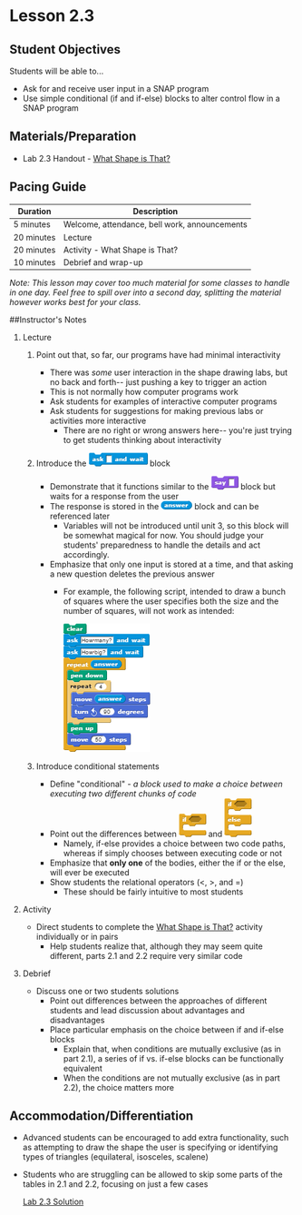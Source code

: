 <!--- REVISED -->

<!-- This lesson may be a bit long, but I don't think it splits nicely.  Covering just ask & wait doesn't feel like a full day, but I also don't want to split up conditionals.  I think we just leave this as is, but add a note (see below) that this one might spill over.

[Ben: makes sense to me. Thanks!]
-->

# Lesson 2.3

## Student Objectives

Students will be able to...

-   Ask for and receive user input in a SNAP program
-   Use simple conditional (if and if-else) blocks to alter control flow in a SNAP program

## Materials/Preparation

-   Lab 2.3 Handout - [What Shape is That?](lab_23.md)

## Pacing Guide

| Duration   | Description                                   |
| ---------- | --------------------------------------------- |
| 5 minutes  | Welcome, attendance, bell work, announcements |
| 20 minutes | Lecture                                       |
| 20 minutes | Activity - What Shape is That?                |
| 10 minutes | Debrief and wrap-up                           |

_Note: This lesson may cover too much material for some classes to handle in one day.  Feel free to spill over into a second day, splitting the material however works best for your class._

##Instructor's Notes

1.  Lecture

    1.  Point out that, so far, our programs have had minimal interactivity
        -   There was _some_ user interaction in the shape drawing labs, but no back and forth-- just pushing a key to trigger an action
        -   This is not normally how computer programs work
        -   Ask students for examples of interactive computer programs
        -   Ask students for suggestions for making previous labs or activities more interactive
            -   There are no right or wrong answers here-- you're just trying to get students thinking about interactivity
    2.  Introduce the ![](ask.png) block

        -   Demonstrate that it functions similar to the ![](say.png) block but waits for a response from the user
        -   The response is stored in the ![](answer.png) block and can be referenced later
            -   Variables will not be introduced until unit 3, so this block will be somewhat magical for now.  You should judge your students' preparedness to handle the details and act accordingly.
        -   Emphasize that only one input is stored at a time, and that asking a new question deletes the previous answer
            -   For example, the following script, intended to draw a bunch of squares where the user specifies both the size and the number of squares, will not work as intended:

                ![](<draw squares.png>)

    3.  Introduce conditional statements
        -   Define "conditional" - _a block used to make a choice between executing two different chunks of code_
        -   Point out the differences between ![](if.png) and ![](if-else.png)
            -   Namely, if-else provides a choice between two code paths, whereas if simply chooses between executing code or not
        -   Emphasize that **only one** of the bodies, either the if or the else, will ever be executed
        -   Show students the relational operators (<, >, and =)
            -   These should be fairly intuitive to most students

2.  Activity

    -   Direct students to complete the [What Shape is That?](lab_23.md) activity individually or in pairs
        -   Help students realize that, although they may seem quite different, parts 2.1 and 2.2 require very similar code

3.  Debrief
    -   Discuss one or two students solutions
        -   Point out differences between the approaches of different students and lead discussion about advantages and disadvantages
        -   Place particular emphasis on the choice between if and if-else blocks
            -   Explain that, when conditions are mutually exclusive (as in part 2.1), a series of if vs. if-else blocks can be functionally equivalent
            -   When the conditions are not mutually exclusive (as in part 2.2), the choice matters more

## Accommodation/Differentiation

-   Advanced students can be encouraged to add extra functionality, such as attempting to draw the shape the user is specifying or identifying types of triangles (equilateral, isosceles, scalene)
-   Students who are struggling can be allowed to skip some parts of the tables in 2.1 and 2.2, focusing on just a few cases
     
    [Lab 2.3 Solution](http://snap.berkeley.edu/snapsource/snap.html#open:http://teals-introcs.gitbooks.io/introduction-to-computer-science-principles/content/Lab-2.3-Solution.xml)
